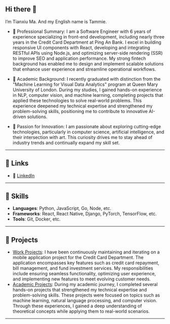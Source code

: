 ## Hi there 👋

I’m Tianxiu Ma. And my English name is Tammie.

- 🌟 Professional Summary: 
  I am a Software Engineer with 6 years of experience specializing in front-end development, including nearly three years in the Credit Card Department at Ping An Bank. I excel in building responsive UI components with React, developing and integrating RESTful APIs using Node.js, and optimizing server-side rendering (SSR) to improve SEO and application performance. My strong fintech background has enabled me to design and implement scalable solutions that enhance user experience and streamline operational workflows.

- 📖 Academic Background: 
  I recently graduated with distinction from the "Machine Learning for Visual Data Analytics" program at Queen Mary University of London. During my studies, I gained hands-on experience in NLP, computer vision, and machine learning, completing projects that applied these technologies to solve real-world problems. This experience deepened my technical expertise and strengthened my problem-solving skills, positioning me to contribute to innovative AI-driven solutions.

- 🎯 Passion for Innovation: 
  I am passionate about exploring cutting-edge technologies, particularly in computer science, artificial intelligence, and their intersection with art. This curiosity drives me to stay ahead of industry trends and continually expand my skill set.



---

## 🔗 Links
- 💼 [LinkedIn](https://www.linkedin.com/in/tianxiu-ma-814b87292/?trk=opento_sprofile_details)

---

## 🚀 Skills
- **Languages**: Python, JavaScript, Go, Node, etc.
- **Frameworks**: React, React Native, Django, PyTorch, TensorFlow, etc.
- **Tools**: Git, Docker, etc.

---

## 🌟 Projects
- [Work Projects](https://github.com/kakayuii/Myprofile): I have been continuously maintaining and iterating on a mobile application project for the Credit Card Department. The application encompasses key features such as credit card repayment, bill management, and fund investment services. My responsibilities include ensuring seamless functionality, optimizing user experience, and implementing new features to meet evolving customer needs.
- [Academic Projects](https://github.com/kakayuii/MyProjects): During my academic journey, I completed several hands-on projects that strengthened my technical expertise and problem-solving skills. These projects were focused on topics such as machine learning, natural language processing, and computer vision. Through these experiences, I gained a deep understanding of theoretical concepts while applying them to real-world scenarios.

---
